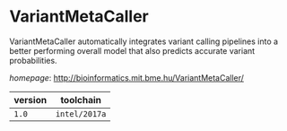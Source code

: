 # VariantMetaCaller

VariantMetaCaller automatically integrates variant calling pipelines into a better performing  overall model that also predicts accurate variant probabilities.

*homepage*: <http://bioinformatics.mit.bme.hu/VariantMetaCaller/>

version | toolchain
--------|----------
``1.0`` | ``intel/2017a``
